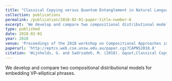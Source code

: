 ```yaml
---
title: "Classical Copying versus Quantum Entanglement in Natural Language: The Case of VP-ellipsis"
collection: publications
permalink: /publication/2018-02-01-paper-title-number-6
excerpt: 'We develop and compare two compositional distributional models for embedding VP-elliptical phrases.'
type: published
date: 2018-02-01
year: 2018
venue: 'Proceedings of the 2018 workshop on Compositional Approaches in Physics, NLP and Social Sciences'
paperurl: 'http://eptcs.web.cse.unsw.edu.au/paper.cgi?CAPNS2018.8'
citation: 'Wijnholds, G. and Sadrzadeh, M. (2018). &quot;Classical Copying versus Quantum Entanglement in Natural Language: The Case of VP-ellipsis.&quot;  <i>CAPNS 2018 proceedings</i>.'
---
```

We develop and compare two compositional distributional models for embedding VP-elliptical phrases.
